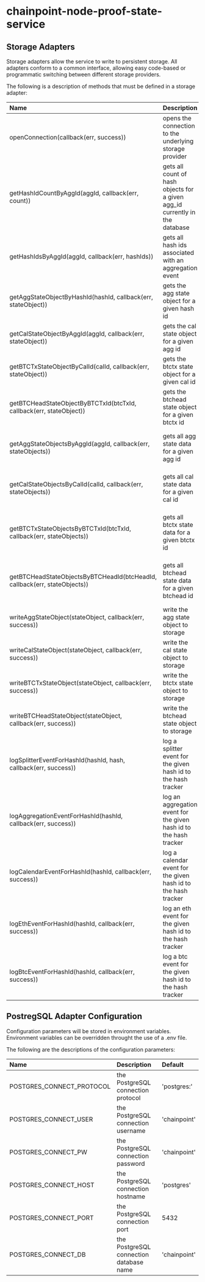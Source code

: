 # chainpoint-node-proof-state-service

## Storage Adapters

Storage adapters allow the service to write to persistent storage. All adapters conform to a common interface, allowing easy code-based or programmatic switching between different storage providers.

The following is a description of methods that must be defined in a storage adapter: 

| Name           | Description  | Returns  |
| :------------- |:-------------|:-------------|
| openConnection(callback(err, success))       | opens the connection to the underlying storage provider | boolean indicating success |
| getHashIdCountByAggId(aggId, callback(err, count))     | gets all count of hash objects for a given agg_id currently in the database | integer |
| getHashIdsByAggId(aggId, callback(err, hashIds))     | gets all hash ids associated with an aggregation event | result array containing hash id objects |
| getAggStateObjectByHashId(hashId, callback(err, stateObject))     | gets the agg state object for a given hash id | an agg state object |
| getCalStateObjectByAggId(aggId, callback(err, stateObject))     | gets the cal state object for a given agg id | a cal state object |
| getBTCTxStateObjectByCalId(calId, callback(err, stateObject))     | gets the btctx state object for a given cal id | abtctx state object |
| getBTCHeadStateObjectByBTCTxId(btcTxId, callback(err, stateObject))     | gets the btchead state object for a given btctx id | a btchead state object |
| getAggStateObjectsByAggId(aggId, callback(err, stateObjects))     | gets all agg state data for a given agg id | result array containing agg state objects |
| getCalStateObjectsByCalId(calId, callback(err, stateObjects))     | gets all cal state data for a given cal id | result array containing cal state objects |
| getBTCTxStateObjectsByBTCTxId(btcTxId, callback(err, stateObjects))     | gets all btctx state data for a given btctx id | result array containing btctx state objects |
| getBTCHeadStateObjectsByBTCHeadId(btcHeadId, callback(err, stateObjects))     | gets all btchead state data for a given btchead id | result array containing btchead state objects |
| writeAggStateObject(stateObject, callback(err, success))     | write the agg state object to storage | boolean indicating success |
| writeCalStateObject(stateObject, callback(err, success))     | write the cal state object to storage | boolean indicating success |
| writeBTCTxStateObject(stateObject, callback(err, success))     | write the btctx state object to storage | boolean indicating success |
| writeBTCHeadStateObject(stateObject, callback(err, success))     | write the btchead state object to storage | boolean indicating success |
| logSplitterEventForHashId(hashId, hash, callback(err, success))     | log a splitter event for the given hash id to the hash tracker | boolean indicating success |
| logAggregationEventForHashId(hashId, callback(err, success))     | log an aggregation event for the given hash id to the hash tracker | boolean indicating success |
| logCalendarEventForHashId(hashId, callback(err, success))     | log a calendar event for the given hash id to the hash tracker | boolean indicating success |
| logEthEventForHashId(hashId, callback(err, success))     | log an eth event for the given hash id to the hash tracker | boolean indicating success |
| logBtcEventForHashId(hashId, callback(err, success))     | log a btc event for the given hash id to the hash tracker | boolean indicating success |

## PostregSQL Adapter Configuration
Configuration parameters will be stored in environment variables. Environment variables can be overridden throught the use of a .env file. 

The following are the descriptions of the configuration parameters:

| Name           | Description  | Default |
| :------------- |:-------------|:--------|
| POSTGRES\_CONNECT\_PROTOCOL      | the PostgreSQL connection protocol | 'postgres:' |
| POSTGRES\_CONNECT\_USER       | the PostgreSQL connection username | 'chainpoint' |
| POSTGRES\_CONNECT\_PW       | the PostgreSQL connection password | 'chainpoint' |
| POSTGRES\_CONNECT\_HOST      | the PostgreSQL connection hostname | 'postgres' |
| POSTGRES\_CONNECT\_PORT       | the PostgreSQL connection port | 5432 |
| POSTGRES\_CONNECT\_DB       | the PostgreSQL connection database name | 'chainpoint' |

